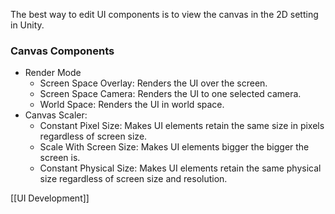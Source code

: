 The best way to edit UI components is to view the canvas in the 2D setting in Unity.
### Canvas Components
- Render Mode
	- Screen Space Overlay: Renders the UI over the screen.
	- Screen Space Camera: Renders the UI to one selected camera.
	- World Space: Renders the UI in world space.
- Canvas Scaler:
	- Constant Pixel Size: Makes UI elements retain the same size in pixels regardless of screen size.
	- Scale With Screen Size: Makes UI elements bigger the bigger the screen is.
	- Constant Physical Size: Makes UI elements retain the same physical size regardless of screen size and resolution.

[[UI Development]]